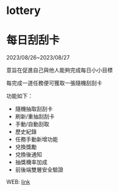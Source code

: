 # lottery
<h1>每日刮刮卡</h1>
<p>2023/08/26~2023/08/27</p>
<p>意旨在促進自己與他人能夠完成每日小小目標</p>
<p>每完成一道任務便可獲取一張隨機刮刮卡</p>
<p>功能如下：</p>
<ul>
  <li>隨機抽取刮刮卡</li>
  <li>刷新/重抽刮刮卡</li>
  <li>手動/自動刮取</li>
  <li>歷史紀錄</li>
  <li>任務手動新增功能</li>
  <li>兌換獎勵</li>
  <li>兌換後通知</li>
  <li>抽獎機率加成</li>
  <li>前後端雙層安全驗證</li>
</ul>
WEB: <a href='https://sclemon.github.io/lottery/'>link</a>

